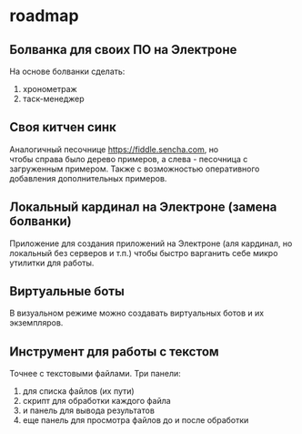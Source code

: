 # roadmap


## Болванка для своих ПО на Электроне
На основе болванки сделать:
1. хронометраж
2. таск-менеджер


## Своя китчен синк
Аналогичный песочнице https://fiddle.sencha.com, но  
чтобы справа было дерево примеров, а слева - песочница с загруженным примером.
Также с возможностью оперативного добавления дополнительных примеров.


## Локальный кардинал на Электроне (замена болванки) 
Приложение для создания приложений на Электроне (аля кардинал, но локальный без серверов и т.п.)
чтобы быстро варганить себе микро утилитки для работы.


## Виртуальные боты
В визуальном режиме можно создавать виртуальных ботов и их экземпляров.


## Инструмент для работы с текстом
Точнее с текстовыми файлами.
Три панели:
1) для списка файлов (их пути)
2) скрипт для обработки каждого файла
3) и панель для вывода результатов
4) еще панель для просмотра файлов до и после обработки

